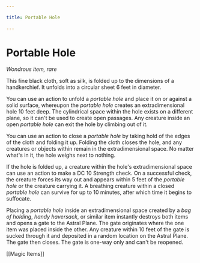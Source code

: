 --- 
title: Portable Hole 
---
# Portable Hole

*Wondrous item, rare*

This fine black cloth, soft as silk, is folded up to the dimensions of a handkerchief. It unfolds into a circular sheet 6 feet in diameter.

You can use an action to unfold a *portable hole* and place it on or against a solid surface, whereupon the *portable hole* creates an extradimensional hole 10 feet deep. The cylindrical space within the hole exists on a different plane, so it can't be used to create open passages. Any creature inside an open *portable hole* can exit the hole by climbing out of it.

You can use an action to close a *portable hole* by taking hold of the edges of the cloth and folding it up. Folding the cloth closes the hole, and any creatures or objects within remain in the extradimensional space. No matter what's in it, the hole weighs next to nothing.

If the hole is folded up, a creature within the hole's extradimensional space can use an action to make a DC 10 Strength check. On a successful check, the creature forces its way out and appears within 5 feet of the *portable hole* or the creature carrying it. A breathing creature within a closed *portable hole* can survive for up to 10 minutes, after which time it begins to suffocate.

Placing a *portable hole* inside an extradimensional space created by a *bag of holding*, *handy haversack*, or similar item instantly destroys both items and opens a gate to the Astral Plane. The gate originates where the one item was placed inside the other. Any creature within 10 feet of the gate is sucked through it and deposited in a random location on the Astral Plane. The gate then closes. The gate is one-way only and can't be reopened.


[[Magic Items]]

